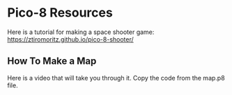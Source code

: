 # Pico-8 Resources

Here is a tutorial for making a space shooter game: https://ztiromoritz.github.io/pico-8-shooter/ 

<h2>How To Make a Map</h2>

Here is a video that will take you through it. Copy the code from the map.p8 file.
